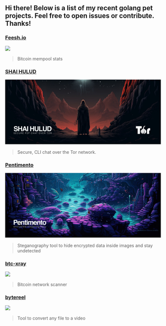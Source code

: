 ## Hi there! Below is a list of my recent golang pet projects. Feel free to open issues or contribute. Thanks!

### [Feesh.io](https://github.com/1F47E/go-feesh/)

<a href="https://github.com/1F47E/go-feesh">
<img src="https://github.com/1F47E/go-feesh/raw/master/assets/banner.jpg" width="600px"></a>

> Bitcoin mempool stats



### [SHAI HULUD](https://github.com/1F47E/go-shaihulud)

<a href="https://github.com/1F47E/go-shaihulud">
<img src="https://github.com/1F47E/go-shaihulud/raw/dev/assets/banner.jpg" width="600px"></a>

> Secure, CLI chat over the Tor network.



### [Pentimento](https://github.com/1F47E/go-pentimento)

<a href="https://github.com/1F47E/go-pentimento">
<img src="https://raw.githubusercontent.com/1F47E/go-pentimento/master/assets/banner.jpg" width="600px"></a>

> Steganography tool to hide encrypted data inside images and stay undetected




### [btc-xray](https://github.com/1F47E/go-btc-xray/)

<a href="https://github.com/1F47E/go-btc-xray">
<img src="https://github.com/1F47E/go-btc-xray/raw/master/assets/banner.jpg" width="600px"></a>

> Bitcoin network scanner



### [bytereel](https://github.com/1F47E/go-bytereel/)


<a href="https://github.com/1F47E/go-bytereel">
<img src="https://github.com/1F47E/go-bytereel/raw/master/assets/banner.jpg" width="600px"></a>

> Tool to convert any file to a video






